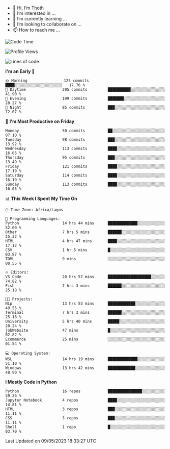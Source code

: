 <!---
thoth2357/thoth2357 is a ✨ special ✨ repository because its `README.md` (this file) appears on your GitHub profile.
You can click the Preview link to take a look at your changes.
--->

- 👋 Hi, I’m Thoth
- 👀 I’m interested in ...
- 🌱 I’m currently learning ...
- 💞️ I’m looking to collaborate on ...
- 📫 How to reach me ...




<!--START_SECTION:waka-->
![Code Time](http://img.shields.io/badge/Code%20Time-2%2C054%20hrs%2047%20mins-blue)

![Profile Views](http://img.shields.io/badge/Profile%20Views-0-blue)

![Lines of code](https://img.shields.io/badge/From%20Hello%20World%20I%27ve%20Written-29.0%20million%20lines%20of%20code-blue)

**I'm an Early 🐤** 

```text
🌞 Morning                125 commits         ████░░░░░░░░░░░░░░░░░░░░░   17.76 % 
🌆 Daytime                295 commits         ██████████░░░░░░░░░░░░░░░   41.90 % 
🌃 Evening                199 commits         ███████░░░░░░░░░░░░░░░░░░   28.27 % 
🌙 Night                  85 commits          ███░░░░░░░░░░░░░░░░░░░░░░   12.07 % 
```
📅 **I'm Most Productive on Friday** 

```text
Monday                   50 commits          ██░░░░░░░░░░░░░░░░░░░░░░░   07.10 % 
Tuesday                  98 commits          ███░░░░░░░░░░░░░░░░░░░░░░   13.92 % 
Wednesday                113 commits         ████░░░░░░░░░░░░░░░░░░░░░   16.05 % 
Thursday                 95 commits          ███░░░░░░░░░░░░░░░░░░░░░░   13.49 % 
Friday                   121 commits         ████░░░░░░░░░░░░░░░░░░░░░   17.19 % 
Saturday                 114 commits         ████░░░░░░░░░░░░░░░░░░░░░   16.19 % 
Sunday                   113 commits         ████░░░░░░░░░░░░░░░░░░░░░   16.05 % 
```


📊 **This Week I Spent My Time On** 

```text
🕑︎ Time Zone: Africa/Lagos

💬 Programming Languages: 
Python                   14 hrs 44 mins      █████████████░░░░░░░░░░░░   52.60 % 
Other                    7 hrs 5 mins        ██████░░░░░░░░░░░░░░░░░░░   25.32 % 
HTML                     4 hrs 47 mins       ████░░░░░░░░░░░░░░░░░░░░░   17.12 % 
CSV                      1 hr 5 mins         █░░░░░░░░░░░░░░░░░░░░░░░░   03.87 % 
TOML                     9 mins              ░░░░░░░░░░░░░░░░░░░░░░░░░   00.55 % 

🔥 Editors: 
VS Code                  20 hrs 57 mins      ███████████████████░░░░░░   74.82 % 
Fish                     7 hrs 3 mins        ██████░░░░░░░░░░░░░░░░░░░   25.18 % 

🐱‍💻 Projects: 
NLp                      13 hrs 53 mins      ████████████░░░░░░░░░░░░░   49.55 % 
Terminal                 7 hrs 3 mins        ██████░░░░░░░░░░░░░░░░░░░   25.18 % 
University               5 hrs 40 mins       █████░░░░░░░░░░░░░░░░░░░░   20.24 % 
jobWebsite               47 mins             █░░░░░░░░░░░░░░░░░░░░░░░░   02.82 % 
Ecommerce                25 mins             ░░░░░░░░░░░░░░░░░░░░░░░░░   01.54 % 

💻 Operating System: 
WSL                      14 hrs 19 mins      █████████████░░░░░░░░░░░░   51.10 % 
Windows                  13 hrs 42 mins      ████████████░░░░░░░░░░░░░   48.90 % 
```

**I Mostly Code in Python** 

```text
Python                   16 repos            ███████████████░░░░░░░░░░   59.26 % 
Jupyter Notebook         4 repos             ████░░░░░░░░░░░░░░░░░░░░░   14.81 % 
HTML                     3 repos             ███░░░░░░░░░░░░░░░░░░░░░░   11.11 % 
CSS                      3 repos             ███░░░░░░░░░░░░░░░░░░░░░░   11.11 % 
Shell                    1 repo              █░░░░░░░░░░░░░░░░░░░░░░░░   03.70 % 
```




 Last Updated on 09/05/2023 18:33:27 UTC
<!--END_SECTION:waka-->
<!--![](http://github-profile-summary-cards.vercel.app/api/cards/profile-details?username=thoth2357&theme=2077)

![](http://github-profile-summary-cards.vercel.app/api/cards/stats?username=thoth2357&theme=2077)![](http://github-profile-summary-cards.vercel.app/api/cards/productive-time?username=thoth2357&theme=2077&utcOffset=8) -->
